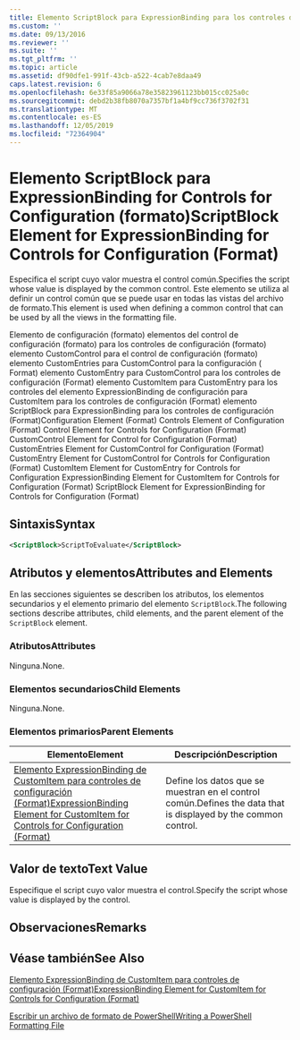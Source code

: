 ```yaml
---
title: Elemento ScriptBlock para ExpressionBinding para los controles de configuración (Format) | Microsoft Docs
ms.custom: ''
ms.date: 09/13/2016
ms.reviewer: ''
ms.suite: ''
ms.tgt_pltfrm: ''
ms.topic: article
ms.assetid: df90dfe1-991f-43cb-a522-4cab7e8daa49
caps.latest.revision: 6
ms.openlocfilehash: 6e33f85a9066a78e35823961123bb015cc025a0c
ms.sourcegitcommit: debd2b38fb8070a7357bf1a4bf9cc736f3702f31
ms.translationtype: MT
ms.contentlocale: es-ES
ms.lasthandoff: 12/05/2019
ms.locfileid: "72364904"
---
```

# <a name="scriptblock-element-for-expressionbinding-for-controls-for-configuration-format"></a><span data-ttu-id="cf762-102">Elemento ScriptBlock para ExpressionBinding for Controls for Configuration (formato)</span><span class="sxs-lookup"><span data-stu-id="cf762-102">ScriptBlock Element for ExpressionBinding for Controls for Configuration (Format)</span></span>

<span data-ttu-id="cf762-103">Especifica el script cuyo valor muestra el control común.</span><span class="sxs-lookup"><span data-stu-id="cf762-103">Specifies the script whose value is displayed by the common control.</span></span> <span data-ttu-id="cf762-104">Este elemento se utiliza al definir un control común que se puede usar en todas las vistas del archivo de formato.</span><span class="sxs-lookup"><span data-stu-id="cf762-104">This element is used when defining a common control that can be used by all the views in the formatting file.</span></span>

<span data-ttu-id="cf762-105">Elemento de configuración (formato) elementos del control de configuración (formato) para los controles de configuración (formato) elemento CustomControl para el control de configuración (formato) elemento CustomEntries para CustomControl para la configuración ( Format) elemento CustomEntry para CustomControl para los controles de configuración (Format) elemento CustomItem para CustomEntry para los controles del elemento ExpressionBinding de configuración para CustomItem para los controles de configuración (Format) elemento ScriptBlock para ExpressionBinding para los controles de configuración (Format)</span><span class="sxs-lookup"><span data-stu-id="cf762-105">Configuration Element (Format) Controls Element of Configuration (Format) Control Element for Controls for Configuration (Format) CustomControl Element for Control for Configuration (Format) CustomEntries Element for CustomControl for Configuration (Format) CustomEntry Element for CustomControl for Controls for Configuration (Format) CustomItem Element for CustomEntry for Controls for Configuration ExpressionBinding Element for CustomItem for Controls for Configuration (Format) ScriptBlock Element for ExpressionBinding for Controls for Configuration (Format)</span></span>

## <a name="syntax"></a><span data-ttu-id="cf762-106">Sintaxis</span><span class="sxs-lookup"><span data-stu-id="cf762-106">Syntax</span></span>

```xml
<ScriptBlock>ScriptToEvaluate</ScriptBlock>
```

## <a name="attributes-and-elements"></a><span data-ttu-id="cf762-107">Atributos y elementos</span><span class="sxs-lookup"><span data-stu-id="cf762-107">Attributes and Elements</span></span>

<span data-ttu-id="cf762-108">En las secciones siguientes se describen los atributos, los elementos secundarios y el elemento primario del elemento `ScriptBlock`.</span><span class="sxs-lookup"><span data-stu-id="cf762-108">The following sections describe attributes, child elements, and the parent element of the `ScriptBlock` element.</span></span>

### <a name="attributes"></a><span data-ttu-id="cf762-109">Atributos</span><span class="sxs-lookup"><span data-stu-id="cf762-109">Attributes</span></span>

<span data-ttu-id="cf762-110">Ninguna.</span><span class="sxs-lookup"><span data-stu-id="cf762-110">None.</span></span>

### <a name="child-elements"></a><span data-ttu-id="cf762-111">Elementos secundarios</span><span class="sxs-lookup"><span data-stu-id="cf762-111">Child Elements</span></span>

<span data-ttu-id="cf762-112">Ninguna.</span><span class="sxs-lookup"><span data-stu-id="cf762-112">None.</span></span>

### <a name="parent-elements"></a><span data-ttu-id="cf762-113">Elementos primarios</span><span class="sxs-lookup"><span data-stu-id="cf762-113">Parent Elements</span></span>

|<span data-ttu-id="cf762-114">Elemento</span><span class="sxs-lookup"><span data-stu-id="cf762-114">Element</span></span>|<span data-ttu-id="cf762-115">Descripción</span><span class="sxs-lookup"><span data-stu-id="cf762-115">Description</span></span>|
|-------------|-----------------|
|[<span data-ttu-id="cf762-116">Elemento ExpressionBinding de CustomItem para controles de configuración (Format)</span><span class="sxs-lookup"><span data-stu-id="cf762-116">ExpressionBinding Element for CustomItem for Controls for Configuration (Format)</span></span>](./expressionbinding-element-for-customitem-for-controls-for-configuration-format.md)|<span data-ttu-id="cf762-117">Define los datos que se muestran en el control común.</span><span class="sxs-lookup"><span data-stu-id="cf762-117">Defines the data that is displayed by the common control.</span></span>|

## <a name="text-value"></a><span data-ttu-id="cf762-118">Valor de texto</span><span class="sxs-lookup"><span data-stu-id="cf762-118">Text Value</span></span>

<span data-ttu-id="cf762-119">Especifique el script cuyo valor muestra el control.</span><span class="sxs-lookup"><span data-stu-id="cf762-119">Specify the script whose value is displayed by the control.</span></span>

## <a name="remarks"></a><span data-ttu-id="cf762-120">Observaciones</span><span class="sxs-lookup"><span data-stu-id="cf762-120">Remarks</span></span>

## <a name="see-also"></a><span data-ttu-id="cf762-121">Véase también</span><span class="sxs-lookup"><span data-stu-id="cf762-121">See Also</span></span>

[<span data-ttu-id="cf762-122">Elemento ExpressionBinding de CustomItem para controles de configuración (Format)</span><span class="sxs-lookup"><span data-stu-id="cf762-122">ExpressionBinding Element for CustomItem for Controls for Configuration (Format)</span></span>](./expressionbinding-element-for-customitem-for-controls-for-configuration-format.md)

[<span data-ttu-id="cf762-123">Escribir un archivo de formato de PowerShell</span><span class="sxs-lookup"><span data-stu-id="cf762-123">Writing a PowerShell Formatting File</span></span>](./writing-a-powershell-formatting-file.md)

